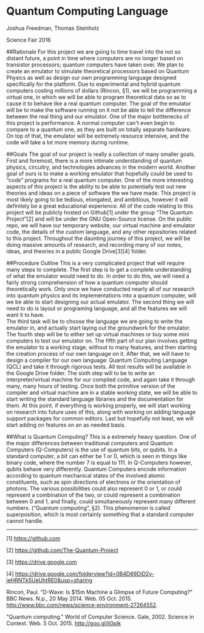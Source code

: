 # Quantum Computing Language

Joshua Freedman, Thomas Steinholz

Science Fair 2016

##Rationale
For this project we are going to time travel into the not so distant future, a point in time where computers are no longer based on transistor processors; quantum computers have taken over.  We plan to create an emulator to simulate theoretical processors based on Quantum Physics as well as design our own programming language designed specifically for the platform.  Due to experimental and hybrid quantum computers costing millions of dollars (Rincon, §1), we will be programming a virtual one, in which we will be able to program theoretical data so as to cause it to behave like a real quantum computer.  The goal of the emulator will be to make the software running on it not be able to tell the difference between the real thing and our emulator.  One of the major bottlenecks of this project is performance.  A normal computer can't even begin to compare to a quantum one, as they are built on totally separate hardware.  On top of that, the emulator will be extremely resource intensive, and the code will take a lot more memory during runtime.

##Goals
The goal of our project is really a collection of many smaller goals.  First and foremost, there is a more intimate understanding of quantum physics, circuitry, and technologies advances in the modern world.  Another goal of ours is to make a working emulator that hopefully could be used to “code” programs for a real quantum computer.  One of the more interesting aspects of this project is the ability to be able to potentially test out new theories and ideas on a piece of software the we have made.  This project is most likely going to be tedious, elongated, and ambitious, however it will definitely be a great educational experience.  All of the code relating to this project will be publicly hosted on Github[1] under the group “The Quantum Project”[2] and will be under the GNU Open-Source license.  On the public repo, we will have our temporary website, our virtual machine and emulator code, the details of the custom language, and any other repositories related to this project.  Throughout the daunting journey of this project, we will be doing massive amounts of research, and recording many of our notes, ideas, and theories in a public Google Drive[3][4] folder.

##Procedure Outline
This is a very complicated project that will require many steps to complete. 
The first step is to get a complete understanding of what the emulator would need to do.  In order to do this, we will need a fairly strong comprehension of how a quantum computer should theoretically work.  Only once we have conducted nearly all of our research into quantum physics and its implementations into a quantum computer, will we be able to start designing our actual emulator.
The second thing we will need to do is layout or programing language, and all the features we will want it to have.  
The third task will be to choose the language we are going to write the emulator in, and actually start laying out the groundwork for the emulator.
The fourth step will be to either set up virtual machines or buy some mini computers to test our emulator on.
The fifth part of our plan involves getting the emulator to a working stage, without to many features, and then starting the creation process of our own language on it. 
After that, we will have to design a compiler for our own language: Quantum Computing Language (QCL) and take it through rigorous tests.  All test results will be available in the Google Drive folder.
The sixth step will to be to write an interpreter/virtual machine for our compiled code, and again take it through many, many hours of testing.
Once both the primitive version of the compiler and virtual machine are in a stable working state, we will be able to start writing the standard language libraries and the documentation for them.
At this point, if everything is working properly, we will start working on research into future uses of this, along with working on adding language support packages for common editors.
Last but hopefully not least, we will start adding on features on an as needed basis.

##What is Quantum Computing?
This is a extremely heavy question.  One of the major differences between traditional computers and Quantum Computers (Q-Computers) is the use of quantum bits, or qubits.  In a standard computer, a bit can either be 1 or 0, which is seen in things like binary code, where the number 7 is equal to 111.  In Q-Computers however, qubits behave very differently.  Quantum Computers encode information according to quantum mechanical states of the involved atomic constituents, such as spin directions of electrons or the orientation of photons.  The various possibilities could also represent 0 or 1, or could represent a combination of the two, or could represent a combination between 0 and 1, and finally, could simultaneously represent many different numbers.  (“Quantum computing”, §2).  This phenomenon is called superposition, which is most certainly something that a standard computer cannot handle.

_____________________________________________________________________________________________________________________________


[1] https://github.com

[2] https://github.com/The-Quantum-Project

[3] https://drive.google.com

[4] https://drive.google.com/folderview?id=0B4D89DiD2y-jeHRNTk5UeUhtRE0&usp=sharing


Rincon, Paul. "D-Wave: Is $15m Machine a Glimpse of Future Computing?" BBC News. N.p., 20 May 2014. Web. 05 Oct. 2015. <http://www.bbc.com/news/science-environment-27264552>.


"Quantum computing." World of Computer Science. Gale, 2002. Science in Context. Web. 5 Oct. 2015. <http://goo.gl/li0plk>
